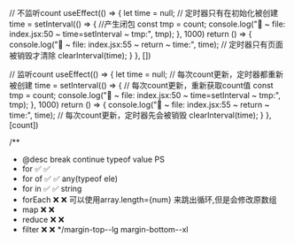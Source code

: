 // 不监听count
useEffect(() => {
  let time = null;
  // 定时器只有在初始化被创建
  time = setInterval(() => {
    //产生闭包
    const tmp = count;
    console.log("🚀 ~ file: index.jsx:50 ~ time=setInterval ~ tmp:", tmp);
  }, 1000)
  return () => {
    console.log("🚀 ~ file: index.jsx:55 ~ return ~ time:", time);
    // 定时器只有页面被销毁才清除
    clearInterval(time);
  }
}, [])

// 监听count
useEffect(() => {
  let time = null;
  // 每次count更新，定时器都重新被创建
  time = setInterval(() => {
    // 每次count更新，重新获取count值
    const tmp = count;
    console.log("🚀 ~ file: index.jsx:50 ~ time=setInterval ~ tmp:", tmp);
  }, 1000)
  return () => {
    console.log("🚀 ~ file: index.jsx:55 ~ return ~ time:", time);
    // 每次count更新，定时器先会被销毁
    clearInterval(time);
  }
}, [count])

  /**
   * @desc    break  continue     typeof value          PS
   * for        ✅      ✅
   * for of     ✅      ✅            any(typeof ele)
   * for in     ✅      ✅            string
   * forEach    ❌      ❌                               可以使用array.length={num} 来跳出循环,但是会修改原数组
   * map        ❌      ❌
   * reduce     ❌      ❌
   * filter     ❌      ❌
      */margin-top--lg margin-bottom--xl





 
